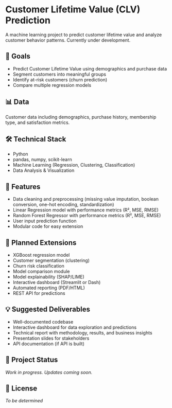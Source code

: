 # Customer Lifetime Value (CLV) Prediction

A machine learning project to predict customer lifetime value and analyze customer behavior patterns. Currently under development.

## 🎯 Goals
- Predict Customer Lifetime Value using demographics and purchase data
- Segment customers into meaningful groups
- Identify at-risk customers (churn prediction)
- Compare multiple regression models

## 📊 Data
Customer data including demographics, purchase history, membership type, and satisfaction metrics.

## 🛠️ Technical Stack
- Python
- pandas, numpy, scikit-learn
- Machine Learning (Regression, Clustering, Classification)
- Data Analysis & Visualization

## 🚀 Features
- Data cleaning and preprocessing (missing value imputation, boolean conversion, one-hot encoding, standardization)
- Linear Regression model with performance metrics (R², MSE, RMSE)
- Random Forest Regressor with performance metrics (R², MSE, RMSE)
- User input prediction function
- Modular code for easy extension

## 🧩 Planned Extensions
- XGBoost regression model
- Customer segmentation (clustering)
- Churn risk classification
- Model comparison module
- Model explainability (SHAP/LIME)
- Interactive dashboard (Streamlit or Dash)
- Automated reporting (PDF/HTML)
- REST API for predictions

## 💡 Suggested Deliverables
- Well-documented codebase
- Interactive dashboard for data exploration and predictions
- Technical report with methodology, results, and business insights
- Presentation slides for stakeholders
- API documentation (if API is built)

## 🔄 Project Status
*Work in progress. Updates coming soon.*

## 📝 License
*To be determined*